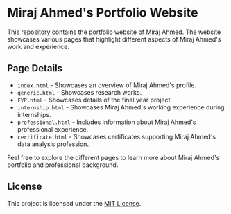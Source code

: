 # Miraj Ahmed's Portfolio Website

This repository contains the portfolio website of Miraj Ahmed. The website showcases various pages that highlight different aspects of Miraj Ahmed's work and experience.

## Page Details

- `index.html` - Showcases an overview of Miraj Ahmed's profile.
- `generic.html` - Showcases research works.
- `FYP.html` - Showcases details of the final year project.
- `internship.html` - Showcases Miraj Ahmed's working experience during internships.
- `professional.html` - Includes information about Miraj Ahmed's professional experience.
- `certificate.html` - Showcases certificates supporting Miraj Ahmed's data analysis profession.

Feel free to explore the different pages to learn more about Miraj Ahmed's portfolio and professional background.

## License

This project is licensed under the [MIT License](LICENSE).

